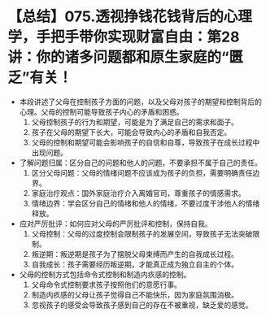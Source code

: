 # 【总结】075.透视挣钱花钱背后的心理学，手把手带你实现财富自由：第28讲：你的诸多问题都和原生家庭的“匮乏”有关！

-   本段讲述了父母在控制孩子方面的问题，以及父母对孩子的期望和控制背后的心理。父母的控制可能导致孩子内心的矛盾和困惑。
    1.  父母控制孩子的行为和期望，可能是为了满足自己的需求和面子。
    2.  孩子在父母的期望下长大，可能会导致内心的矛盾和自我否定。
    3.  父母的控制和期望可能会影响孩子的自信和自尊，导致孩子在成长过程中出现问题。
-   了解问题归属：区分自己的问题和他人的问题，不要承担不属于自己的责任。
    1.  区分父母问题：父母的情绪问题不应该成为孩子的负担，需要明确责任边界。
    2.  家庭治疗观点：国外家庭治疗介入离婚官司，尊重孩子的情感需求。
    3.  情绪边界：学会区分自己的情绪和他人的情绪，不要过度干涉他人的情绪释放。
-   应对严厉批评：如何应对父母的严厉批评和控制，保持自我。
    1.  父母控制：父母的过度控制会限制孩子的发展空间，导致孩子无法突破限制。
    2.  叛逆期：叛逆期是孩子为了摆脱父母束缚而产生的自我成长过程。
    3.  自我成长：孩子需要经历叛逆期，才能真正成为独立自主的个体。
-   父母的控制方式包括命令式控制和制造内疚感的控制。
    1.  父母命令式控制要求孩子按照他们的意愿行事。
    2.  制造内疚感的父母让孩子觉得自己不能快乐，因为家庭氛围消极。
    3.  忽视孩子的感受会导致孩子感到自己的存在不被重视，缺乏爱的感觉。